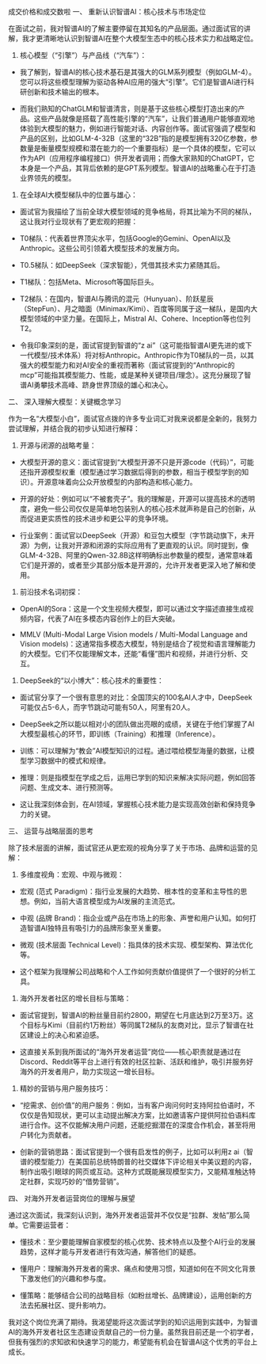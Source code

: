 成交价格和成交数啦
一、 重新认识智谱AI：核心技术与市场定位

在面试之前，我对智谱AI的了解主要停留在其知名的产品层面。通过面试官的讲解，我才更清晰地认识到智谱AI在整个大模型生态中的核心技术实力和战略定位。

1. 核心模型（“引擎”）与产品线（“汽车”）：

- 我了解到，智谱AI的核心技术基石是其强大的GLM系列模型（例如GLM-4）。您可以将这些模型理解为驱动各种AI应用的强大“引擎”。它们是智谱AI进行科研创新和技术输出的根本。

- 而我们熟知的ChatGLM和智谱清言，则是基于这些核心模型打造出来的产品。这些产品就像是搭载了高性能引擎的“汽车”，让我们普通用户能够直观地体验到大模型的魅力，例如进行智能对话、内容创作等。面试官强调了模型和产品的区别，比如GLM-4-32B（这里的“32B”指的是模型拥有320亿参数，参数量是衡量模型规模和潜在能力的一个重要指标）是一个具体的模型，它可以作为API（应用程序编程接口）供开发者调用；而像大家熟知的ChatGPT，它本身是一个产品，其背后依赖的是GPT系列模型。智谱AI的战略重心在于打造业界领先的模型。

1. 在全球AI大模型梯队中的位置与雄心：

- 面试官为我描绘了当前全球大模型领域的竞争格局，将其比喻为不同的梯队，这让我对行业现状有了更宏观的把握：

- T0梯队：代表着世界顶尖水平，包括Google的Gemini、OpenAI以及Anthropic。这些公司引领着大模型技术的发展方向。

- T0.5梯队：如DeepSeek（深求智能），凭借其技术实力紧随其后。

- T1梯队：包括Meta、Microsoft等国际巨头。

- T2梯队：在国内，智谱AI与腾讯的混元（Hunyuan）、阶跃星辰（StepFun）、月之暗面（Minimax/Kimi）、百度等同属于这一梯队，是国内大模型领域的中坚力量。在国际上，Mistral AI、Cohere、Inception等也位列T2。

- 令我印象深刻的是，面试官提到智谱的“z ai”（这可能指智谱AI更先进的或下一代模型/技术体系）将对标Anthropic。Anthropic作为T0梯队的一员，以其强大的模型能力和对AI安全的重视而著称（面试官提到的“Anthropic的mcp”可能指其模型能力、性能，或是某种关键项目/理念）。这充分展现了智谱AI勇攀技术高峰、跻身世界顶级的雄心和决心。

二、 深入理解大模型：关键概念学习

作为一名“大模型小白”，面试官点拨的许多专业词汇对我来说都是全新的，我努力尝试理解，并结合我的初步认知进行解释：

1. 开源与闭源的战略考量：

- 大模型开源的意义：面试官提到“大模型开源不只是开源code（代码）”，可能还指开源模型权重（模型通过学习数据后得到的参数，相当于模型学到的知识）。开源意味着向公众开放模型的内部构造和核心能力。

- 开源的好处：例如可以“不被套壳子”。我的理解是，开源可以提高技术的透明度，避免一些公司仅仅是简单地包装别人的核心技术就声称是自己的创新，从而促进更实质性的技术进步和更公平的竞争环境。

- 行业案例：面试官以DeepSeek（开源）和豆包大模型（字节跳动旗下，未开源）为例，让我对开源和闭源的实际应用有了更直观的认识。同时提到，像GLM-4-32B、阿里的Qwen-32.8B这样明确标出参数量的模型，通常意味着它们是开源的，或者至少其部分版本是开源的，允许开发者更深入地了解和使用。

1. 前沿技术名词初探：

- OpenAI的Sora：这是一个文生视频大模型，即可以通过文字描述直接生成视频内容，代表了AI在多模态内容创作上的巨大突破。

- MMLV (Multi-Modal Large Vision models / Multi-Modal Language and Vision models)：这通常指多模态大模型，特别是结合了视觉和语言理解能力的大模型。它们不仅能理解文本，还能“看懂”图片和视频，并进行分析、交互。

1. DeepSeek的“以小博大”：核心技术的重要性：

- 面试官分享了一个很有意思的对比：全国顶尖的100名AI人才中，DeepSeek可能仅占5-6人，而字节跳动可能有50人，阿里有20人。

- DeepSeek之所以能以相对小的团队做出亮眼的成绩，关键在于他们掌握了AI大模型最核心的环节，即训练（Training）和推理（Inference）。

- 训练：可以理解为“教会”AI模型知识的过程。通过喂给模型海量的数据，让模型学习数据中的模式和规律。

- 推理：则是指模型在学成之后，运用已学到的知识来解决实际问题，例如回答问题、生成文本、进行预测等。

- 这让我深刻体会到，在AI领域，掌握核心技术能力是实现高效创新和保持竞争力的关键。

三、 运营与战略层面的思考

除了技术层面的讲解，面试官还从更宏观的视角分享了关于市场、品牌和运营的见解：

1. 多维度视角：宏观、中观与微观：

- 宏观 (范式 Paradigm)：指行业发展的大趋势、根本性的变革和主导性的思想。例如，当前大语言模型成为AI发展的主流范式。

- 中观 (品牌 Brand)：指企业或产品在市场上的形象、声誉和用户认知。如何打造智谱AI独特且有吸引力的品牌形象至关重要。

- 微观 (技术层面 Technical Level)：指具体的技术实现、模型架构、算法优化等。

- 这个框架为我理解公司战略和个人工作如何贡献价值提供了一个很好的分析工具。

1. 海外开发者社区的增长目标与策略：

- 面试官提到，智谱AI的粉丝量目前约2800，期望在七月底达到2万至3万。这个目标与Kimi（目前约1万粉丝）等同属T2梯队的友商对比，显示了智谱在社区建设上的决心和紧迫感。

- 这直接关系到我所面试的“海外开发者运营”岗位——核心职责就是通过在Discord、Reddit等平台上进行有效的社区拉新、活跃和维护，吸引并服务好海外的开发者用户，助力实现这一增长目标。

1. 精妙的营销与用户服务技巧：

- “挖需求、创价值”的用户服务：例如，当有客户询问何时支持阿拉伯语时，不仅仅是告知现状，更可以主动提出解决方案，比如邀请客户提供阿拉伯语料库进行合作。这不仅能解决用户问题，还能挖掘潜在的深度合作机会，甚至将用户转化为贡献者。

- 创新的营销思路：面试官提到一个很有启发性的例子，比如可以利用z ai（智谱的模型能力）在美国前总统特朗普的社交媒体下评论相关中美议题的内容，制作出吸引眼球的网页或互动。这种方式既能展现模型实力，又能精准触达特定社群，实现巧妙的“借势营销”。

四、 对海外开发者运营岗位的理解与展望

通过这次面试，我深刻认识到，海外开发者运营并不仅仅是“拉群、发帖”那么简单。它需要运营者：

- 懂技术：至少要能理解自家模型的核心优势、技术特点以及整个AI行业的发展趋势，这样才能与开发者进行有效沟通，解答他们的疑惑。

- 懂用户：理解海外开发者的需求、痛点和使用习惯，知道如何在不同文化背景下激发他们的兴趣和参与度。

- 懂策略：能够结合公司的战略目标（如粉丝增长、品牌建设），运用创新的方法去拓展社区、提升影响力。

我对这个岗位充满了期待。我渴望能将这次面试学到的知识运用到实践中，为智谱AI的海外开发者社区生态建设贡献自己的一份力量。虽然我目前还是一个初学者，但我有强烈的求知欲和快速学习的能力，希望能有机会在智谱AI这个优秀的平台上成长。